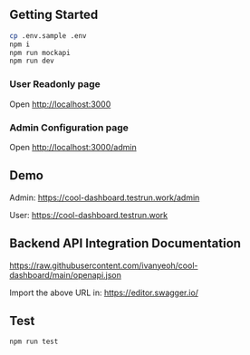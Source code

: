 ## Getting Started

```bash
cp .env.sample .env
npm i
npm run mockapi
npm run dev
```

### User Readonly page

Open [http://localhost:3000](http://localhost:3000)

### Admin Configuration page

Open [http://localhost:3000/admin](http://localhost:3000/admin)

## Demo

Admin: https://cool-dashboard.testrun.work/admin

User: https://cool-dashboard.testrun.work

## Backend API Integration Documentation

https://raw.githubusercontent.com/ivanyeoh/cool-dashboard/main/openapi.json

Import the above URL in: https://editor.swagger.io/

## Test

```bash
npm run test
```
